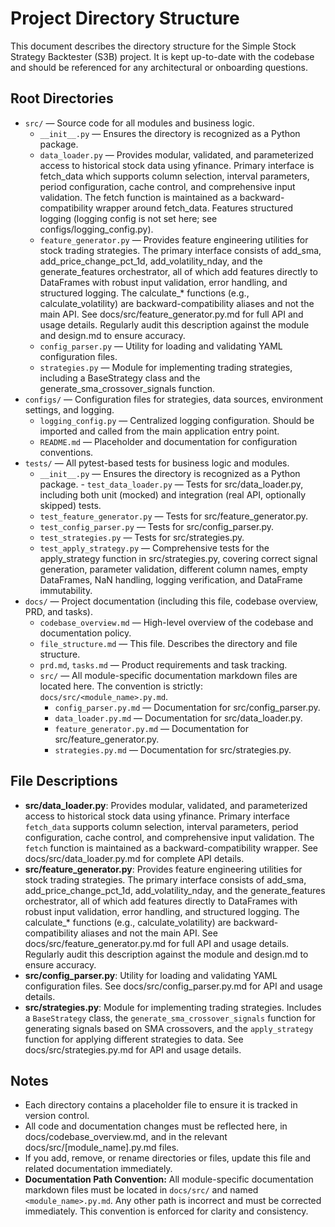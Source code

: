 # Project Directory Structure

This document describes the directory structure for the Simple Stock Strategy Backtester (S3B) project. It is kept up-to-date with the codebase and should be referenced for any architectural or onboarding questions.

## Root Directories

- `src/` — Source code for all modules and business logic.
    - `__init__.py` — Ensures the directory is recognized as a Python package.
    - `data_loader.py` — Provides modular, validated, and parameterized access to historical stock data using yfinance. Primary interface is fetch_data which supports column selection, interval parameters, period configuration, cache control, and comprehensive input validation. The fetch function is maintained as a backward-compatibility wrapper around fetch_data. Features structured logging (logging config is not set here; see configs/logging_config.py).
    - `feature_generator.py` — Provides feature engineering utilities for stock trading strategies. The primary interface consists of add_sma, add_price_change_pct_1d, add_volatility_nday, and the generate_features orchestrator, all of which add features directly to DataFrames with robust input validation, error handling, and structured logging. The calculate_* functions (e.g., calculate_volatility) are backward-compatibility aliases and not the main API. See docs/src/feature_generator.py.md for full API and usage details. Regularly audit this description against the module and design.md to ensure accuracy.
    - `config_parser.py` — Utility for loading and validating YAML configuration files.
    - `strategies.py` — Module for implementing trading strategies, including a BaseStrategy class and the generate_sma_crossover_signals function.
- `configs/` — Configuration files for strategies, data sources, environment settings, and logging.
    - `logging_config.py` — Centralized logging configuration. Should be imported and called from the main application entry point.
    - `README.md` — Placeholder and documentation for configuration conventions.
- `tests/` — All pytest-based tests for business logic and modules.
    - `__init__.py` — Ensures the directory is recognized as a Python package.    - `test_data_loader.py` — Tests for src/data_loader.py, including both unit (mocked) and integration (real API, optionally skipped) tests.
    - `test_feature_generator.py` — Tests for src/feature_generator.py.
    - `test_config_parser.py` — Tests for src/config_parser.py.
    - `test_strategies.py` — Tests for src/strategies.py.
    - `test_apply_strategy.py` — Comprehensive tests for the apply_strategy function in src/strategies.py, covering correct signal generation, parameter validation, different column names, empty DataFrames, NaN handling, logging verification, and DataFrame immutability.
- `docs/` — Project documentation (including this file, codebase overview, PRD, and tasks).
    - `codebase_overview.md` — High-level overview of the codebase and documentation policy.
    - `file_structure.md` — This file. Describes the directory and file structure.
    - `prd.md`, `tasks.md` — Product requirements and task tracking.
    - `src/` — All module-specific documentation markdown files are located here. The convention is strictly: `docs/src/<module_name>.py.md`.
        - `config_parser.py.md` — Documentation for src/config_parser.py.
        - `data_loader.py.md` — Documentation for src/data_loader.py.
        - `feature_generator.py.md` — Documentation for src/feature_generator.py.
        - `strategies.py.md` — Documentation for src/strategies.py.

## File Descriptions

- **src/data_loader.py**: Provides modular, validated, and parameterized access to historical stock data using yfinance. Primary interface `fetch_data` supports column selection, interval parameters, period configuration, cache control, and comprehensive input validation. The `fetch` function is maintained as a backward-compatibility wrapper. See docs/src/data_loader.py.md for complete API details.
- **src/feature_generator.py**: Provides feature engineering utilities for stock trading strategies. The primary interface consists of add_sma, add_price_change_pct_1d, add_volatility_nday, and the generate_features orchestrator, all of which add features directly to DataFrames with robust input validation, error handling, and structured logging. The calculate_* functions (e.g., calculate_volatility) are backward-compatibility aliases and not the main API. See docs/src/feature_generator.py.md for full API and usage details. Regularly audit this description against the module and design.md to ensure accuracy.
- **src/config_parser.py**: Utility for loading and validating YAML configuration files. See docs/src/config_parser.py.md for API and usage details.
- **src/strategies.py**: Module for implementing trading strategies. Includes a `BaseStrategy` class, the `generate_sma_crossover_signals` function for generating signals based on SMA crossovers, and the `apply_strategy` function for applying different strategies to data. See docs/src/strategies.py.md for API and usage details.

## Notes
- Each directory contains a placeholder file to ensure it is tracked in version control.
- All code and documentation changes must be reflected here, in docs/codebase_overview.md, and in the relevant docs/src/[module_name].py.md files.
- If you add, remove, or rename directories or files, update this file and related documentation immediately.
- **Documentation Path Convention:** All module-specific documentation markdown files must be located in `docs/src/` and named `<module_name>.py.md`. Any other path is incorrect and must be corrected immediately. This convention is enforced for clarity and consistency.
